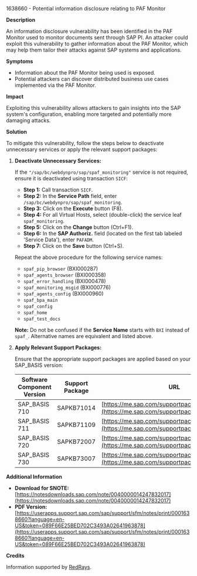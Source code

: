 1638660 - Potential information disclosure relating to PAF Monitor

**Description**

An information disclosure vulnerability has been identified in the PAF Monitor used to monitor documents sent through SAP PI. An attacker could exploit this vulnerability to gather information about the PAF Monitor, which may help them tailor their attacks against SAP systems and applications.

**Symptoms**

- Information about the PAF Monitor being used is exposed.
- Potential attackers can discover distributed business use cases implemented via the PAF Monitor.

**Impact**

Exploiting this vulnerability allows attackers to gain insights into the SAP system's configuration, enabling more targeted and potentially more damaging attacks.

**Solution**

To mitigate this vulnerability, follow the steps below to deactivate unnecessary services or apply the relevant support packages:

1. **Deactivate Unnecessary Services:**
   
   If the `"/sap/bc/webdynpro/sap/spaf_monitoring"` service is not required, ensure it is deactivated using transaction `SICF`:

   - **Step 1:** Call transaction `SICF`.
   - **Step 2:** In the **Service Path** field, enter `/sap/bc/webdynpro/sap/spaf_monitoring`.
   - **Step 3:** Click on the **Execute** button (F8).
   - **Step 4:** For all Virtual Hosts, select (double-click) the service leaf `spaf_monitoring`.
   - **Step 5:** Click on the **Change** button (Ctrl+F1).
   - **Step 6:** In the **SAP Authoriz.** field (located on the first tab labeled 'Service Data'), enter `PAFADM`.
   - **Step 7:** Click on the **Save** button (Ctrl+S).

   Repeat the above procedure for the following service names:
   
   - `spaf_pip_browser` (BXI000287)
   - `spaf_agents_browser` (BXI000358)
   - `spaf_error_handling` (BXI000478)
   - `spaf_monitoring_msgid` (BXI000776)
   - `spaf_agents_config` (BXI000960)
   - `spaf_bpa_main`
   - `spaf_config`
   - `spaf_home`
   - `spaf_test_docs`
   
   **Note:** Do not be confused if the **Service Name** starts with `BXI` instead of `spaf_`. Alternative names are equivalent and listed above.

2. **Apply Relevant Support Packages:**
   
   Ensure that the appropriate support packages are applied based on your SAP_BASIS version:

   | Software Component Version | Support Package  | URL                                                                                      |
   |----------------------------|------------------|------------------------------------------------------------------------------------------|
   | SAP_BASIS 710              | SAPKB71014       | [https://me.sap.com/supportpackage/SAPKB71014](https://me.sap.com/supportpackage/SAPKB71014) |
   | SAP_BASIS 711              | SAPKB71109       | [https://me.sap.com/supportpackage/SAPKB71109](https://me.sap.com/supportpackage/SAPKB71109) |
   | SAP_BASIS 720              | SAPKB72007       | [https://me.sap.com/supportpackage/SAPKB72007](https://me.sap.com/supportpackage/SAPKB72007) |
   | SAP_BASIS 730              | SAPKB73007       | [https://me.sap.com/supportpackage/SAPKB73007](https://me.sap.com/supportpackage/SAPKB73007) |

**Additional Information**

- **Download for SNOTE:** [https://notesdownloads.sap.com/note/0040000014247832017](https://notesdownloads.sap.com/note/0040000014247832017)
- **PDF Version:** [https://userapps.support.sap.com/sap/support/sfm/notes/print/0001638660?language=en-US&token=089F66E25BED702C3493A02641963878](https://userapps.support.sap.com/sap/support/sfm/notes/print/0001638660?language=en-US&token=089F66E25BED702C3493A02641963878)

**Credits**

Information supported by [RedRays](https://redrays.io).